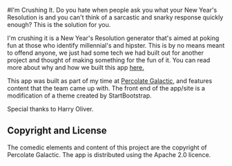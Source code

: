 #I'm Crushing It.
Do you hate when people ask you what your New Year's Resolution is and you can't think of a sarcastic and snarky response quickly enough? This is the solution for you.

I'm crushing it is a New Year's Resolution generator that's aimed at poking fun at those who identify millennial's and hipster. This is by no means meant to offend anyone, we just had some tech we had built out for another project and thought of making something for the fun of it. You can read more about why and how we built this app [here.](http://blog.snazzyham.com/crushit)

This app was built as part of my time at [Percolate Galactic](http://wearepercolate.com), and features content that the team came up with. The front end of the app/site is a modification of a theme created by StartBootstrap. 

Special thanks to Harry Oliver.

## Copyright and License
The comedic elements and content of this project are the copyright of Percolate Galactic. The app is distributed using the Apache 2.0 licence. 


